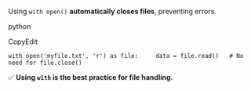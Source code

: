 Using `with open()` **automatically closes files**, preventing errors.

python

CopyEdit

`with open('myfile.txt', 'r') as file:     data = file.read()   # No need for file.close()`

✅ **Using `with` is the best practice for file handling.**
